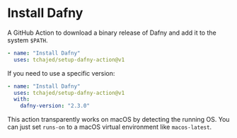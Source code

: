 # Install Dafny

A GitHub Action to download a binary release of Dafny and add it to the system
`$PATH`.

```yml
- name: "Install Dafny"
  uses: tchajed/setup-dafny-action@v1
```

If you need to use a specific version:

```yml
- name: "Install Dafny"
  uses: tchajed/setup-dafny-action@v1
  with:
    dafny-version: "2.3.0"
```

This action transparently works on macOS by detecting the running OS. You can
just set `runs-on` to a macOS virtual environment like `macos-latest`.
